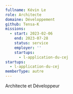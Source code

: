 ```yaml
---
fullname: Kévin Le
role: Architecte
domaine: Développement
github: Tensa-K
missions:
  - start: 2023-02-06
    end: 2023-07-28
    status: service
    employer: ''
    startups:
      - l-application-du-cej
startups:
  - l-application-du-cej
memberType: autre
---
```

Architecte et Développeur